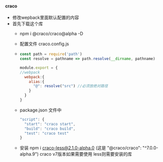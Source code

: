 #### craco 
 - 修改wepback里面默认配置的内容
 - 首先下载这个库
   - npm i @craco/craco@alpha -D

   - 配置文件 craco.config.js

    - ```js
      const path = require('path')
      const resolve = pathname => path.resolve(__dirname, pathname)

      module.export = {
      //webpack
        webpack:{
          alias:{
            "@": resolve("src") //必须放绝对路径
          }
        }
      }
      ```

   - package.json 文件中

     ```js
     "script": {
       "start": "craco start",
       "build": "craco build",
       "test": "craco test"
     }
     ```

   - 安装 npm i craco-less@2.1.0-alpha.0 (这是 "@craco/craco": "^7.0.0-alpha.9")​ craco v7版本如果需要使用 less则需要安装的库